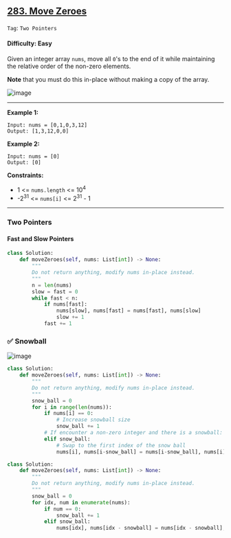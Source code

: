 ## [283. Move Zeroes](https://leetcode.com/problems/move-zeroes)

```Tag```: ```Two Pointers```

#### Difficulty: Easy

Given an integer array ```nums```, move all ```0```'s to the end of it while maintaining the relative order of the non-zero elements.

__Note__ that you must do this in-place without making a copy of the array.

![image](https://user-images.githubusercontent.com/35042430/210155168-c6db9570-17bc-4d2f-91cd-3d6e45c0608a.png)

---

__Example 1:__
```
Input: nums = [0,1,0,3,12]
Output: [1,3,12,0,0]
```

__Example 2:__
```
Input: nums = [0]
Output: [0]
```

__Constraints:__

- 1 <= ```nums.length``` <= 10<sup>4</sup>
- -2<sup>31</sup> <= ```nums[i]``` <= 2<sup>31</sup> - 1

---

### Two Pointers

#### Fast and Slow Pointers

```Python
class Solution:
    def moveZeroes(self, nums: List[int]) -> None:
        """
        Do not return anything, modify nums in-place instead.
        """
        n = len(nums)
        slow = fast = 0
        while fast < n:
            if nums[fast]:
                nums[slow], nums[fast] = nums[fast], nums[slow]
                slow += 1
            fast += 1
```

### ✅ Snowball

![image](https://assets.leetcode.com/users/olsh/image_1537442610.png)

```Python
class Solution:
    def moveZeroes(self, nums: List[int]) -> None:
        """
        Do not return anything, modify nums in-place instead.
        """
        snow_ball = 0
        for i in range(len(nums)):
            if nums[i] == 0:
                # Increase snowball size
                snow_ball += 1
            # If encounter a non-zero integer and there is a snowball:
            elif snow_ball:
                # Swap to the first index of the snow ball
                nums[i], nums[i-snow_ball] = nums[i-snow_ball], nums[i]
```

```Python
class Solution:
    def moveZeroes(self, nums: List[int]) -> None:
        """
        Do not return anything, modify nums in-place instead.
        """
        snow_ball = 0
        for idx, num in enumerate(nums):
            if num == 0:
                snow_ball += 1
            elif snow_ball:
                nums[idx], nums[idx - snowball] = nums[idx - snowball], nums[idx]
```
